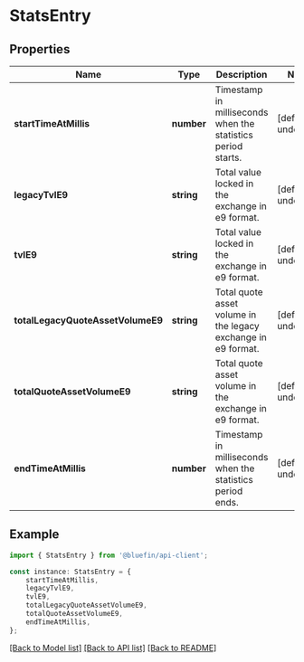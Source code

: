 # StatsEntry


## Properties

Name | Type | Description | Notes
------------ | ------------- | ------------- | -------------
**startTimeAtMillis** | **number** | Timestamp in milliseconds when the statistics period starts. | [default to undefined]
**legacyTvlE9** | **string** | Total value locked in the exchange in e9 format. | [default to undefined]
**tvlE9** | **string** | Total value locked in the exchange in e9 format. | [default to undefined]
**totalLegacyQuoteAssetVolumeE9** | **string** | Total quote asset volume in the legacy exchange in e9 format. | [default to undefined]
**totalQuoteAssetVolumeE9** | **string** | Total quote asset volume in the exchange in e9 format. | [default to undefined]
**endTimeAtMillis** | **number** | Timestamp in milliseconds when the statistics period ends. | [default to undefined]

## Example

```typescript
import { StatsEntry } from '@bluefin/api-client';

const instance: StatsEntry = {
    startTimeAtMillis,
    legacyTvlE9,
    tvlE9,
    totalLegacyQuoteAssetVolumeE9,
    totalQuoteAssetVolumeE9,
    endTimeAtMillis,
};
```

[[Back to Model list]](../README.md#documentation-for-models) [[Back to API list]](../README.md#documentation-for-api-endpoints) [[Back to README]](../README.md)
